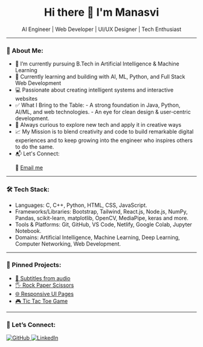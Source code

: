 <h1 align="center"> Hi there 👋 I'm Manasvi </h1>

<p align="center">AI Engineer | Web Developer | UI/UX Designer | Tech Enthusiast</p>

<hr>
<h3>🚀 About Me:</h3>
<ul>
  <li>🔭 I’m currently pursuing B.Tech in Artificial Intelligence & Machine Learning</li>
  <li>🌱 Currently learning and building with AI, ML, Python, and Full Stack Web Development</li>
  <li>💻 Passionate about creating intelligent systems and interactive websites</li>
  <li>✅ What I Bring to the Table:
      - A strong foundation in Java, Python, AI/ML, and web technologies.
      - An eye for clean design & user-centric development.</li>
  <li>🧠 Always curious to explore new tech and apply it in creative ways</li>
  <li>📈 My Mission is to blend creativity and code to build remarkable digital experiences and to keep growing into the engineer who inspires others to do the same.</li>
  <li>📬 Let's Connect: 
  
  📧 [Email me](mailto:sharmamanasvi644@gmail.com)
  </li>
</ul>
  
<hr>
<h3>🛠️ Tech Stack:</h3>
<ul>
  <li>Languages: C, C++, Python, HTML, CSS, JavaScript.</li>
  <li>Frameworks/Libraries: Bootstrap, Tailwind, React.js, Node.js, NumPy, Pandas, scikit-learn, matplotlib, OpenCV, MediaPipe, keras and more.</li>
  <li>Tools & Platforms: Git, GitHub, VS Code, Netlify, Google Colab, Jupyter Notebook.</li>
  <li> Domains: Artificial Intelligence, Machine Learning, Deep Learning, Computer Networking, Web Development.</li>
</ul>
 
<hr>
<h3>📌 Pinned Projects: </h3>
<ul>
  <li><a href="https://github.com/Manasvi-644/Subtitle-from-audio">🎵 Subtitles from audio </a></li>
  <li><a href="https://github.com/Manasvi-644/Rock-Paper-Scissors">🖐️ Rock Paper Scissors</a></li>
  <li><a href="https://github.com/Manasvi-644/Smoothie-UI-using-Figma">🌐 Responsive UI Pages</a></li>
  <li><a href="https://github.com/Manasvi-644/Tic-Tac-Toe">🎮 Tic Tac Toe Game</a></li>
</ul>

<hr>
<h3>💬 Let’s Connect: </h3>
<p>
  <a href="https://github.com/Manasvi-644" target="_blank">
    <img src="https://img.shields.io/badge/GitHub-100000?style=for-the-badge&logo=github&logoColor=white" alt="GitHub" />
  </a>
  <a href="https://www.linkedin.com/in/manasvi-sharma-7764ab24b/" target="_blank">
    <img src="https://img.shields.io/badge/LinkedIn-0A66C2?style=for-the-badge&logo=linkedin&logoColor=white" alt="LinkedIn" />
  </a>
</p>
